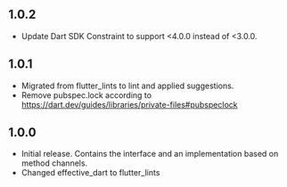 ## 1.0.2
- Update Dart SDK Constraint to support <4.0.0 instead of <3.0.0.

## 1.0.1
- Migrated from flutter_lints to lint and applied suggestions.
- Remove pubspec.lock according to https://dart.dev/guides/libraries/private-files#pubspeclock

## 1.0.0
- Initial release. Contains the interface and an implementation based on method channels.
- Changed effective_dart to flutter_lints